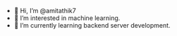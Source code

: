 - 👋 Hi, I’m @amitathik7
- 👀 I’m interested in machine learning.
- 🌱 I’m currently learning backend server development.

<!---
amitathik7/amitathik7 is a ✨ special ✨ repository because its `README.md` (this file) appears on your GitHub profile.
You can click the Preview link to take a look at your changes.
--->
